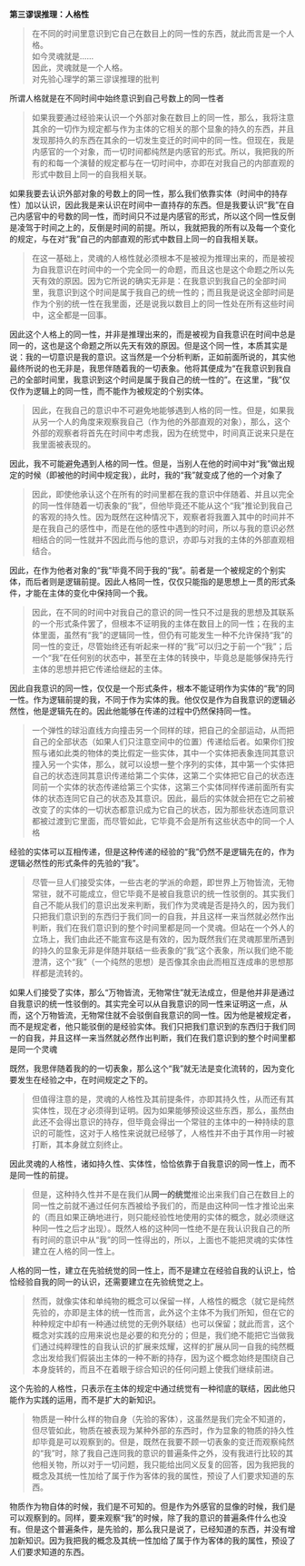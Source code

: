 <p data-pid="XMXxd7VK"><b>第三谬误推理：人格性</b></p><blockquote data-pid="q-yf4j4w">在不同的时间里意识到它自己在数目上的同一性的东西，就此而言是一个人格。<br>如今灵魂就是……<br>因此，灵魂就是一个人格。<br>对先验心理学的第三谬误推理的批判</blockquote><p data-pid="UUARQdFw">所谓人格就是在不同时间中始终意识到自己号数上的同一性者</p><blockquote data-pid="fkPMsRKu">如果我要通过经验来认识一个外部对象在数目上的同一性，那么，我将注意其余的一切作为规定都与作为主体的它相关的那个显象的持久的东西，并且发现那持久的东西在其余的一切发生变迁的时间中的同一性。但现在，我是内感官的一个对象，而一切时间都纯然是内感官的形式。所以，我把我的所有的和每一个演替的规定都与在一切时间中，亦即在对我自己的内部直观的形式中数目上同一的自我相关联。</blockquote><p data-pid="nnAJT_JA">如果我要去认识外部对象的号数上的同一性，那么我们依靠实体（时间中的持存性）加以认识，因此我是来认识在时间中一直持存的东西。但是我要认识“我”在自己内感官中的号数的同一性，而时间只不过是内感官的形式，所以这个同一性反倒是凌驾于时间之上的，反倒是时间的前提。所以，我就把我的所有以及每一个变化的规定，与在对“我”自己的内部直观的形式中数目上同一的自我相关联。</p><blockquote data-pid="JZOJjqoX">在这一基础上，灵魂的人格性就必须根本不是被视为推理出来的，而是被视为自我意识在时间中的一个完全同一的命题，而且这也是这个命题之所以先天有效的原因。因为它所说的确实无非是：在我意识到我自己的全部时间里，我意识到这个时间是属于我自己的统一性的；而且我是说这全部时间是作为个别的统一性在我里面，还是说我以数目上的同一性处在所有这些时间中，这全都是一回事。</blockquote><p data-pid="5Ph56Rbn">因此这个人格上的同一性，并非是推理出来的，而是被视为自我意识在时间中总是同一的，这也是这个命题之所以先天有效的原因。但是这个同一性，本质其实是说：我的一切意识是我的意识。这当然是一个分析判断，正如前面所说的，其实他最终所说的也无非是，我思伴随着我的一切表象。他将其便成为“在我意识到我自己的全部时间里，我意识到这个时间是属于我自己的统一性的”。在这里，“我”仅仅作为逻辑上的同一性，而不能作为被规定的个别实体。</p><blockquote data-pid="tjKWeXbi">因此，在我自己的意识中不可避免地能够遇到人格的同一性。但是，如果我从另一个人的角度来观察我自己（作为他的外部直观的对象），那么，这个外部的观察者将首先在时间中考虑我，因为在统觉中，时间真正说来只是在我里面被表现的。</blockquote><p data-pid="Jian3L_d">因此，我不可能避免遇到人格的同一性。但是，当别人在他的时间中对“我”做出规定的时候（即被他的时间中规定我），此时，我的“我”就变成了他的一个对象了</p><blockquote data-pid="W7mHXws-">因此，即使他承认这个在所有的时间里都在我的意识中伴随着、并且以完全的同一性伴随着一切表象的“我”，但他毕竟还不能从这个“我”推论到我自己的客观的持久性。因为既然在这种情况下，观察者将我置入其中的时间并不是在我自己的感性中，而是在他的感性中遇到的时间，所以与我的意识必然相结合的同一性就并不因此而与他的意识，亦即与对我的主体的外部直观相结合。</blockquote><p data-pid="ogRhQTbP">因此，在作为他者对象的“我”毕竟不同于我的“我”。前者是一个被规定的个别实体，而后者则是逻辑前提。因此人格同一性，仅仅只能指的是思想上一贯的形式条件，才能在主体的变化中保持同一个我。</p><blockquote data-pid="Q-8eFByx">因此，在不同的时间中对我自己的意识的同一性只不过是我的思想及其联系的一个形式条件罢了，但根本不证明我的主体在数目上的同一性；在我的主体里面，虽然有“我”的逻辑同一性，但仍有可能发生一种不允许保持“我”的同一性的变迁，尽管始终还有听起来一样的“我”可以归之于前一个“我”；后一个“我”在任何别的状态中，甚至在主体的转换中，毕竟总是能够保持先行主体的思想并把它传递给继起的主体。</blockquote><p data-pid="kLoB4FqX">因此自我意识的同一性，仅仅是一个形式条件，根本不能证明作为实体的“我”的同一性。作为逻辑前提的我，不同于作为实体的我。他仅仅是作为自我意识的逻辑必然性，他是逻辑先在的。因此他能够在传递的过程中仍然保持同一性。</p><blockquote data-pid="d9jmSViz">一个弹性的球沿直线方向撞击另一个同样的球，把自己的全部运动，从而把自己的全部状态（如果人们只注意空间中的位置）传递给后者。如果你们按照与诸如此类的物体的类比假定一些实体，其中一个实体把表象连同其意识撞入另一个实体，那么，就可以设想一整个序列的实体，其中第一个实体把自己的状态连同其意识传递给第二个实体，这第二个实体把它自己的状态连同前一个实体的状态传递给第三个实体，这第三个实体同样传递前面所有实体的状态连同它自己的状态及其意识。因此，最后的实体就会把在它之前被改变了的实体的一切状态都意识成为它自己的状态，因为那些状态连同意识都被过渡到它里面，而尽管如此，它毕竟不会是所有这些状态中的同一个人格</blockquote><p data-pid="3K2c8zLP">经验的实体可以互相传递，但是这种传递的经验的“我”仍然不是逻辑先在的，作为逻辑必然性的形式条件的先验的“我”。</p><blockquote data-pid="Rqs9ZPrq">尽管一旦人们接受实体，一些古老的学派的命题，即世界上万物皆流，无物常驻，就不可能成立，但它毕竟不是被自我意识的统一性驳倒的。其实我们自己不能从我们的意识出发来判断，我们作为灵魂是否是持久的，因为我们只把我们意识到的东西归于我们同一的自我，并且这样一来当然就必然作出判断，我们在我们意识到的整个时间里都是同一个灵魂。但站在一个外人的立场上，我们由此还不能宣布这是有效的，因为既然我们在灵魂那里所遇到的持久的显象无非是伴随并联结一些表象的“我”这个表象，所以我们绝不能澄清，这个“我”（一个纯然的思想）是否像其余由此而相互连成串的思想那样都是流转的。</blockquote><p data-pid="yefHl9dU">如果人们接受了实体，那么“万物皆流，无物常住”就无法成立，但是他并非是通过自我意识的统一性驳倒的。其实完全可以从自我意识的同一性来证明这一点，从而，这个万物皆流，无物常住就不会驳倒自我意识的同一性。因为他是被规定者，而不是规定者，他只能驳倒的是经验实体。我们只把我们意识到的东西归于我们同一的自我，并且这样一来当然就必然作出判断，我们在我们意识到的整个时间里都是同一个灵魂</p><p data-pid="B7SF3TiE">既然，我思伴随着我的的一切表象，那么这个“我”就无法是变化流转的，因为变化要发生在经验之中，在时间规定之下的。</p><blockquote data-pid="dHye4Dks">但值得注意的是，灵魂的人格性及其前提条件，亦即其持久性，从而还有其实体性，现在才必须得到证明。因为如果能够预设这些东西，那么，虽然由此还不会得出意识的持存，但毕竟会得出一个常驻的主体中的一种持续的意识的可能性，这对于人格性来说就已经够了，人格性并不由于其作用一时被打断，其本身就立刻终止。</blockquote><p data-pid="HIiMapQo">因此灵魂的人格性，诸如持久性、实体性，恰恰依靠于自我意识的同一性上，而不是同一性的前提。</p><blockquote data-pid="gWi_d6qu">但是，这种持久性并不是在我们从<b>同一的统觉</b>推论出来我们自己在数目上的同一性之前就不通过任何东西被给予我们的，而是由这种同一性才推论出来的（而且如果正确地进行，则只能经验性地使用的实体的概念，就必须继这种同一性之后才出现）。既然人格的这种同一性绝不是在我认识我自己的所有时间的意识中从“我”的同一性得出的，所以，上面也不能把灵魂的实体性建立在人格的同一性上。</blockquote><p data-pid="X5pFCGzA">人格的同一性，建立在先验统觉的同一性上，而不是建立在经验自我的认识上，恰恰经验自我的同一的认识，还需要建立在先验统觉之上。</p><blockquote data-pid="HxIHvQbQ">然而，就像实体和单纯物的概念可以保留一样，人格性的概念（就它是纯然先验的，亦即是主体的统一性而言，此外这个主体不为我们所知，但在它的种种规定中却有一种通过统觉的无例外联结）也可以保留；就此而言，这个概念对实践的应用来说也是必要的和充分的；但是，我们绝不能把它当做我们通过纯粹理性的自我认识的扩展来炫耀，这样的扩展从同一自我的纯然概念出发给我们假装出主体的一种不断的持存，因为这个概念始终是围绕自己本身旋转的，而且不在着眼于综合知识的任何问题上使我们继续前进。</blockquote><p data-pid="vrV3qUXR">这个先验的人格性，只表示在主体的规定中通过统觉有一种彻底的联结，因此他只能作为实践的运用，而不是扩大的新知识。</p><blockquote data-pid="Xskr90NN">物质是一种什么样的物自身（先验的客体），这虽然是我们完全不知道的，但尽管如此，物质在被表现为某种外部的东西时，作为显象的物质的持久性却毕竟是可以观察到的。但是，既然在我要不顾一切表象的变迁而观察纯然的“我”时，除了我自己连同我的意识的普遍条件之外，没有我进行比较的其他相关物，所以对于一切问题，我只能给出同义反复的回答，因为我把我的概念及其统一性加给了属于作为客体的我的属性，预设了人们要求知道的东西。</blockquote><p data-pid="kPsnI3Cw">物质作为物自体的时候，我们是不可知的。但是作为外感官的显像的时候，我们是可以观察到的。同样，要来观察“我”的时候，除了我的意识的普遍条件什么也没有。但是这个普遍条件，是先验的，那么我只是说了，已经知道的东西，并没有增加新知识。因为我把我的概念及其统一性加给了属于作为客体的我的属性，预设了人们要求知道的东西。</p><p></p>